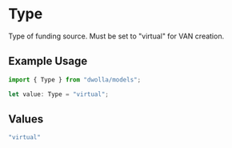 # Type

Type of funding source. Must be set to "virtual" for VAN creation.

## Example Usage

```typescript
import { Type } from "dwolla/models";

let value: Type = "virtual";
```

## Values

```typescript
"virtual"
```
